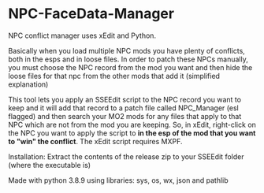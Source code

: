 # NPC-FaceData-Manager
NPC conflict manager uses xEdit and Python.

Basically when you load multiple NPC mods you have plenty of conflicts, both in the esps and in loose files.
In order to patch these NPCs manually, you must choose the NPC record from the mod you want and then hide the loose files for that npc from the other mods that add it (simplified explanation)

This tool lets you apply an SSEEdit script to the NPC record you want to keep and it will add that record to a patch file called NPC_Manager (esl flagged) and then search your MO2 mods for any files that apply to that NPC which are not from the mod you are keeping. So, in xEdit, right-click on the NPC you want to apply the script to **in the esp of the mod that you want to "win" the conflict**.
The xEdit script requires MXPF.

Installation: Extract the contents of the release zip to your SSEEdit folder (where the executable is)

Made with python 3.8.9 using libraries: sys, os, wx, json and pathlib
